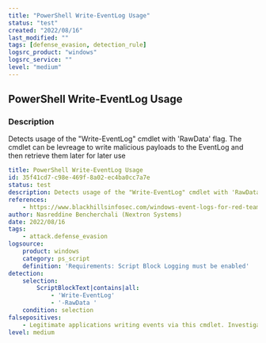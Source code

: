 ```yaml
---
title: "PowerShell Write-EventLog Usage"
status: "test"
created: "2022/08/16"
last_modified: ""
tags: [defense_evasion, detection_rule]
logsrc_product: "windows"
logsrc_service: ""
level: "medium"
---
```


## PowerShell Write-EventLog Usage

### Description

Detects usage of the "Write-EventLog" cmdlet with 'RawData' flag. The cmdlet can be levreage to write malicious payloads to the EventLog and then retrieve them later for later use

```yml
title: PowerShell Write-EventLog Usage
id: 35f41cd7-c98e-469f-8a02-ec4ba0cc7a7e
status: test
description: Detects usage of the "Write-EventLog" cmdlet with 'RawData' flag. The cmdlet can be levreage to write malicious payloads to the EventLog and then retrieve them later for later use
references:
    - https://www.blackhillsinfosec.com/windows-event-logs-for-red-teams/
author: Nasreddine Bencherchali (Nextron Systems)
date: 2022/08/16
tags:
    - attack.defense_evasion
logsource:
    product: windows
    category: ps_script
    definition: 'Requirements: Script Block Logging must be enabled'
detection:
    selection:
        ScriptBlockText|contains|all:
            - 'Write-EventLog'
            - '-RawData '
    condition: selection
falsepositives:
    - Legitimate applications writing events via this cmdlet. Investigate alerts to determine if the action is benign
level: medium

```
